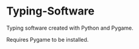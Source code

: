# Typing-Software
Typing software created with Python and Pygame.

Requires Pygame to be installed.
